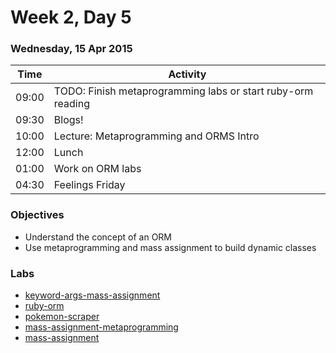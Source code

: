 # Week 2, Day 5

### Wednesday, 15 Apr 2015

| Time | Activity |
| --- | --- |
| 09:00 | TODO: Finish metaprogramming labs or start ruby-orm reading |
| 09:30 | Blogs! |
| 10:00 | Lecture: Metaprogramming and ORMS Intro |
| 12:00 | Lunch |
| 01:00 | Work on ORM labs |
| 04:30 | Feelings Friday |

### Objectives

- Understand the concept of an ORM 
- Use metaprogramming and mass assignment to build dynamic classes 

### Labs

- [keyword-args-mass-assignment](http://www.github.com/learn-co-students/keyword-args-mass-assignment-web-0416)
- [ruby-orm](http://www.github.com/learn-co-students/ruby-orm-web-0416)
- [pokemon-scraper](http://www.github.com/learn-co-students/pokemon-scraper-web-0416)
- [mass-assignment-metaprogramming](http://www.github.com/learn-co-students/mass-assignment-metaprogramming-web-0416)
- [mass-assignment](http://www.github.com/learn-co-students/mass-assignment-web-0416)

